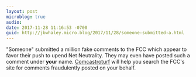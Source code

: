 ```yaml
---
layout: post
microblog: true
audio: 
date: 2017-11-28 11:16:53 -0700
guid: http://jbwhaley.micro.blog/2017/11/28/someone-submitted-a.html
---
```

"Someone" submitted a million fake comments to the FCC which appear to favor their push to upend Net Neutrality. They may even have posted such a comment under **your** name. [Comcastroturf](https://www.comcastroturf.com) will help you search the FCC's site for comments fraudulently posted on your behalf.
